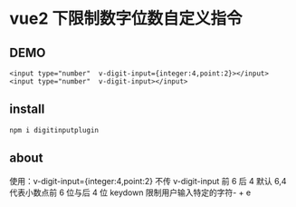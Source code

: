 # vue2 下限制数字位数自定义指令

## DEMO

```
<input type="number"  v-digit-input={integer:4,point:2}></input>
<input type="number"  v-digit-input></input>
```
## install

```
npm i digitinputplugin
```

## about

使用：v-digit-input={integer:4,point:2}
不传 v-digit-input 前 6 后 4
默认 6,4 代表小数点前 6 位与后 4 位
keydown 限制用户输入特定的字符- + e
